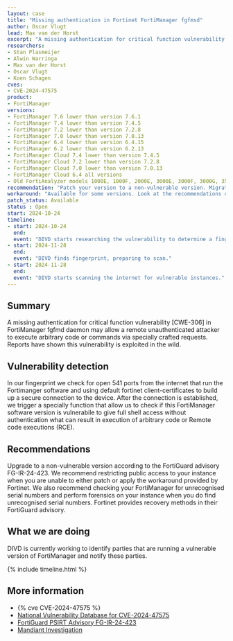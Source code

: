 ```yaml
---
layout: case
title: "Missing authentication in Fortinet FortiManager fgfmsd"
author: Oscar Vlugt
lead: Max van der Horst
excerpt: "A missing authentication for critical function vulnerability [CWE-306] in FortiManager fgfmd daemon may allow a remote unauthenticated attacker to execute arbitrary code or commands via specially crafted requests."
researchers:
- Stan Plasmeijer
- Alwin Warringa
- Max van der Horst
- Oscar Vlugt
- Koen Schagen
cves:
- CVE-2024-47575
product:
- FortiManager
versions: 
- FortiManager 7.6 lower than version 7.6.1
- FortiManager 7.4 lower than version 7.4.5
- FortiManager 7.2 lower than version 7.2.8
- FortiManager 7.0 lower than version 7.0.13
- FortiManager 6.4 lower than version 6.4.15
- FortiManager 6.2 lower than version 6.2.13
- FortiManager Cloud 7.4 lower than version 7.4.5
- FortiManager Cloud 7.2 lower than version 7.2.8
- FortiManager Cloud 7.0 lower than version 7.0.13
- FortiManager Cloud 6.4 all versions
- Old FortiAnalyzer models 1000E, 1000F, 2000E, 3000E, 3000F, 3000G, 3500E, 3500F, 3500G, 3700F, 3700G, 3900E with the feature fmg-status enabled
recommendation: "Patch your version to a non-vulnerable version. Migrate to a fixed release when you are running FortiManager Cloud 6.4"
workaround: "Available for some versions. Look at the recommendations on https://www.fortiguard.com/psirt/FG-IR-24-423 for your version."
patch_status: Available
status : Open
start: 2024-10-24
timeline:
- start: 2024-10-24
  end:
  event: "DIVD starts researching the vulnerability to determine a fingerprint"
- start: 2024-11-28
  end:
  event: "DIVD finds fingerprint, preparing to scan."
- start: 2024-11-28
  end:
  event: "DIVD starts scanning the internet for vulnerable instances."
---
```

## Summary
A missing authentication for critical function vulnerability [CWE-306] in FortiManager fgfmd daemon may allow a remote unauthenticated attacker to execute arbitrary code or commands via specially crafted requests. Reports have shown this vulnerability is exploited in the wild.

## Vulnerability detection
In our fingerprint we check for open 541 ports from the internet that run the Fortimanger software and using default fortinet client-certificates to build up a secure connection to the device. After the connection is established, we trigger a specially function that allow us to check if this FortiManager software version is vulnerabile to  give full shell access without authentication what can result in execution of arbitrary code or Remote code executions (RCE).

## Recommendations
Upgrade to a non-vulnerable version according to the FortiGuard advisory FG-IR-24-423. We recommend restricting public access to your instance when you are unable to either patch or apply the workaround provided by Fortinet. We also recommend checking your FortiManager for unrecognised serial numbers and perform forensics on your instance when you do find unrecognised serial numbers. Fortinet provides recovery methods in their FortiGuard advisory. 

## What we are doing
DIVD is currently working to identify parties that are running a vulnerable version of FortiManager and notify these parties.

{% include timeline.html %}

## More information
* {% cve CVE-2024-47575 %}
* [National Vulnerability Database for CVE-2024-47575](https://nvd.nist.gov/vuln/detail/CVE-2024-47575)
* [FortiGuard PSIRT Advisory FG-IR-24-423](https://www.fortiguard.com/psirt/FG-IR-24-423)
* [Mandiant Investigation](https://cloud.google.com/blog/topics/threat-intelligence/fortimanager-zero-day-exploitation-cve-2024-47575?e=48754805)
